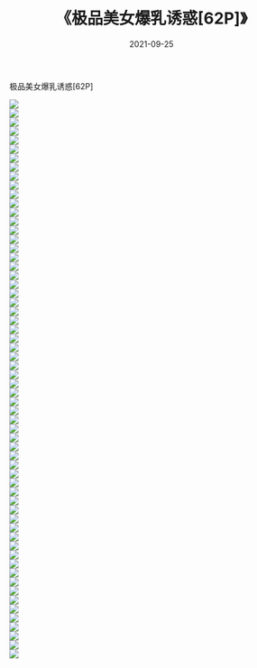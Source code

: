 ﻿---
layout: post
title:  《极品美女爆乳诱惑[62P]》
date:   2021-09-25
img: http://img.660000.xyz/Sharelink/性感/2021/极品美女爆乳诱惑[62P]/000.jpg
categories: [美女, 清纯, 唯美]
---

极品美女爆乳诱惑[62P]

  ![](http://img.660000.xyz/Sharelink/性感/2021/极品美女爆乳诱惑[62P]/001.jpg) <br> ![](http://img.660000.xyz/Sharelink/性感/2021/极品美女爆乳诱惑[62P]/002.jpg) <br> ![](http://img.660000.xyz/Sharelink/性感/2021/极品美女爆乳诱惑[62P]/003.jpg) <br> ![](http://img.660000.xyz/Sharelink/性感/2021/极品美女爆乳诱惑[62P]/004.jpg) <br> ![](http://img.660000.xyz/Sharelink/性感/2021/极品美女爆乳诱惑[62P]/005.jpg) <br> ![](http://img.660000.xyz/Sharelink/性感/2021/极品美女爆乳诱惑[62P]/006.jpg) <br> ![](http://img.660000.xyz/Sharelink/性感/2021/极品美女爆乳诱惑[62P]/007.jpg) <br> ![](http://img.660000.xyz/Sharelink/性感/2021/极品美女爆乳诱惑[62P]/008.jpg) <br> ![](http://img.660000.xyz/Sharelink/性感/2021/极品美女爆乳诱惑[62P]/009.jpg) <br> ![](http://img.660000.xyz/Sharelink/性感/2021/极品美女爆乳诱惑[62P]/010.jpg) <br> ![](http://img.660000.xyz/Sharelink/性感/2021/极品美女爆乳诱惑[62P]/011.jpg) <br> ![](http://img.660000.xyz/Sharelink/性感/2021/极品美女爆乳诱惑[62P]/012.jpg) <br> ![](http://img.660000.xyz/Sharelink/性感/2021/极品美女爆乳诱惑[62P]/013.jpg) <br> ![](http://img.660000.xyz/Sharelink/性感/2021/极品美女爆乳诱惑[62P]/014.jpg) <br> ![](http://img.660000.xyz/Sharelink/性感/2021/极品美女爆乳诱惑[62P]/015.jpg) <br> ![](http://img.660000.xyz/Sharelink/性感/2021/极品美女爆乳诱惑[62P]/016.jpg) <br> ![](http://img.660000.xyz/Sharelink/性感/2021/极品美女爆乳诱惑[62P]/017.jpg) <br> ![](http://img.660000.xyz/Sharelink/性感/2021/极品美女爆乳诱惑[62P]/018.jpg) <br> ![](http://img.660000.xyz/Sharelink/性感/2021/极品美女爆乳诱惑[62P]/019.jpg) <br> ![](http://img.660000.xyz/Sharelink/性感/2021/极品美女爆乳诱惑[62P]/020.jpg) <br> ![](http://img.660000.xyz/Sharelink/性感/2021/极品美女爆乳诱惑[62P]/021.jpg) <br> ![](http://img.660000.xyz/Sharelink/性感/2021/极品美女爆乳诱惑[62P]/022.jpg) <br> ![](http://img.660000.xyz/Sharelink/性感/2021/极品美女爆乳诱惑[62P]/023.jpg) <br> ![](http://img.660000.xyz/Sharelink/性感/2021/极品美女爆乳诱惑[62P]/024.jpg) <br> ![](http://img.660000.xyz/Sharelink/性感/2021/极品美女爆乳诱惑[62P]/025.jpg) <br> ![](http://img.660000.xyz/Sharelink/性感/2021/极品美女爆乳诱惑[62P]/026.jpg) <br> ![](http://img.660000.xyz/Sharelink/性感/2021/极品美女爆乳诱惑[62P]/027.jpg) <br> ![](http://img.660000.xyz/Sharelink/性感/2021/极品美女爆乳诱惑[62P]/028.jpg) <br> ![](http://img.660000.xyz/Sharelink/性感/2021/极品美女爆乳诱惑[62P]/029.jpg) <br> ![](http://img.660000.xyz/Sharelink/性感/2021/极品美女爆乳诱惑[62P]/030.jpg) <br> ![](http://img.660000.xyz/Sharelink/性感/2021/极品美女爆乳诱惑[62P]/031.jpg) <br> ![](http://img.660000.xyz/Sharelink/性感/2021/极品美女爆乳诱惑[62P]/032.jpg) <br> ![](http://img.660000.xyz/Sharelink/性感/2021/极品美女爆乳诱惑[62P]/033.jpg) <br> ![](http://img.660000.xyz/Sharelink/性感/2021/极品美女爆乳诱惑[62P]/034.jpg) <br> ![](http://img.660000.xyz/Sharelink/性感/2021/极品美女爆乳诱惑[62P]/035.jpg) <br> ![](http://img.660000.xyz/Sharelink/性感/2021/极品美女爆乳诱惑[62P]/036.jpg) <br> ![](http://img.660000.xyz/Sharelink/性感/2021/极品美女爆乳诱惑[62P]/037.jpg) <br> ![](http://img.660000.xyz/Sharelink/性感/2021/极品美女爆乳诱惑[62P]/038.jpg) <br> ![](http://img.660000.xyz/Sharelink/性感/2021/极品美女爆乳诱惑[62P]/039.jpg) <br> ![](http://img.660000.xyz/Sharelink/性感/2021/极品美女爆乳诱惑[62P]/040.jpg) <br> ![](http://img.660000.xyz/Sharelink/性感/2021/极品美女爆乳诱惑[62P]/041.jpg) <br> ![](http://img.660000.xyz/Sharelink/性感/2021/极品美女爆乳诱惑[62P]/042.jpg) <br> ![](http://img.660000.xyz/Sharelink/性感/2021/极品美女爆乳诱惑[62P]/043.jpg) <br> ![](http://img.660000.xyz/Sharelink/性感/2021/极品美女爆乳诱惑[62P]/044.jpg) <br> ![](http://img.660000.xyz/Sharelink/性感/2021/极品美女爆乳诱惑[62P]/045.jpg) <br> ![](http://img.660000.xyz/Sharelink/性感/2021/极品美女爆乳诱惑[62P]/046.jpg) <br> ![](http://img.660000.xyz/Sharelink/性感/2021/极品美女爆乳诱惑[62P]/047.jpg) <br> ![](http://img.660000.xyz/Sharelink/性感/2021/极品美女爆乳诱惑[62P]/048.jpg) <br> ![](http://img.660000.xyz/Sharelink/性感/2021/极品美女爆乳诱惑[62P]/049.jpg) <br> ![](http://img.660000.xyz/Sharelink/性感/2021/极品美女爆乳诱惑[62P]/050.jpg) <br> ![](http://img.660000.xyz/Sharelink/性感/2021/极品美女爆乳诱惑[62P]/051.jpg) <br> ![](http://img.660000.xyz/Sharelink/性感/2021/极品美女爆乳诱惑[62P]/052.jpg) <br> ![](http://img.660000.xyz/Sharelink/性感/2021/极品美女爆乳诱惑[62P]/053.jpg) <br> ![](http://img.660000.xyz/Sharelink/性感/2021/极品美女爆乳诱惑[62P]/054.jpg) <br> ![](http://img.660000.xyz/Sharelink/性感/2021/极品美女爆乳诱惑[62P]/055.jpg) <br> ![](http://img.660000.xyz/Sharelink/性感/2021/极品美女爆乳诱惑[62P]/056.jpg) <br> ![](http://img.660000.xyz/Sharelink/性感/2021/极品美女爆乳诱惑[62P]/057.jpg) <br> ![](http://img.660000.xyz/Sharelink/性感/2021/极品美女爆乳诱惑[62P]/058.jpg) <br> ![](http://img.660000.xyz/Sharelink/性感/2021/极品美女爆乳诱惑[62P]/059.jpg) <br> ![](http://img.660000.xyz/Sharelink/性感/2021/极品美女爆乳诱惑[62P]/060.jpg) <br> ![](http://img.660000.xyz/Sharelink/性感/2021/极品美女爆乳诱惑[62P]/061.jpg) <br> ![](http://img.660000.xyz/Sharelink/性感/2021/极品美女爆乳诱惑[62P]/062.jpg) <br>